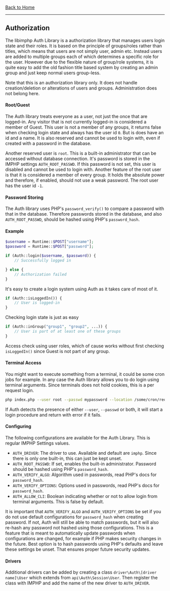 [Back to Home](https://github.com/IMPHP/libimphp)

______________________________

## Authorization

The libimphp Auth Library is a authorization library that manages users login state and their roles. It is based on the principle of groups/roles rather than titles, which means that users are not simply user, admin etc. Instead users are added to multiple groups each of which determines a specific role for the user. However due to the flexible nature of group/role systems, it is quite easy to add the old fashion title based system by creating an admin group and just keep normal users group-less.

Note that this is an authorization library only. It does not handle creation/deletion or alterations of users and groups. Administration does not belong here.

#### Root/Guest

The Auth library treats everyone as a user, not just the once that are logged-in. Any visitor that is not currently logged-in is considered a member of Guest. This user is not a member of any groups, it returns false when checking login state and always has the user id `0`. But is does have an id and a name. It is also reserved and cannot be used to login with, even if created with a password in the database.

Another reserved user is `root`. This is a built-in administrator that can be accessed without database connection. It's password is stored in the IMPHP settings `AUTH_ROOT_PASSWD`. If this password is not set, this user is disabled and cannot be used to login with. Another feature of the root user is that it is considered a member of every group. It holds the absolute power and therefore, if enabled, should not use a weak password. The root user has the user id `-1`.

#### Password Storing

The Auth library uses PHP's `password_verify()` to compare a password with that in the database. Therefore passwords stored in the database, and also `AUTH_ROOT_PASSWD`, should be hashed using PHP's `password_hash`.

#### Example

```php
$username = Runtime::$POST["username"];
$password = Runtime::$POST["password"];

if (Auth::login($username, $password)) {
    // Successfully logged in

} else {
    // Authorization failed
}
```
It's easy to create a login system using Auth as it takes care of most of it.
```php
if (Auth::isLoggedIn()) {
    // User is logged-in
}
```
Checking login state is just as easy
```php
if (Auth::inGroup("group1", "group2", ...)) {
    // User is part of at least one of these groups
}
```
Access check using user roles, which of cause works without first checking `isLoggedIn()` since Guest is not part of any group.

#### Terminal Access

You might want to execute something from a terminal, it could be some cron jobs for example. In any case the Auth library allows you to do login using terminal arguments. Since terminals does not hold cookies, this is a per request login.

```sh
php index.php --user root --passwd mypassword --location /some/cron/request/controller
```
If Auth detects the presence of either `--user`, `--passwd` or both, it will start a login procedure and return with error if it fails.

#### Configuring

The following configurations are available for the Auth Library. This is regular IMPHP Settings values.

* `AUTH_DRIVER`: The driver to use. Available and default are `imphp`. Since there is only one built-in, this can just be kept unset.
* `AUTH_ROOT_PASSWD`: If set, enables the built-in administrator. Password should be hashed using PHP's `password_hash`.
* `AUTH_VERIFY_ALGO`: Algorithm used in passwords, read PHP's docs for `password_hash`.
* `AUTH_VERIFY_OPTIONS`: Options used in passwords, read PHP's docs for `password_hash`.
* `AUTH_ALLOW_CLI`: Boolean indicating whether or not to allow login from terminal arguments. This is false by default.

It is important that `AUTH_VERIFY_ALGO` and `AUTH_VERIFY_OPTIONS` be set if you do not use default configurations for `password_hash` when creating password. If not, Auth will still be able to match passwords, but it will also re-hash any password not hashed using those configurations. This is a feature that is meant to automatically update passwords when configurations are changed, for example if PHP makes security changes in the future. Best option is to hash passwords using PHP's defaults and leave these settings be unset. That ensures proper future security updates.

#### Drivers

Additional drivers can be added by creating a class `driver\Auth\[driver name]\User` which extends from `api\Auth\Session\User`. Then register the class with IMPHP and add the name of the new driver to `AUTH_DRIVER`.
